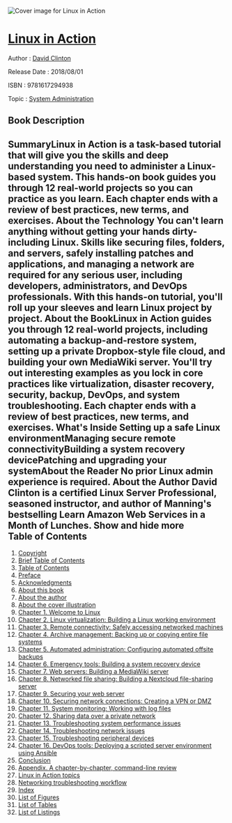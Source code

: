 ![Cover image for Linux in Action](https://imgdetail.ebookreading.net/cover/cover/system_admin/EB9781617294938.jpg)

[Linux in Action](https://ebookreading.net/view/book/Linux+in+Action-EB9781617294938_1.html "Linux in Action")
====================================================================================================================

Author : [David Clinton](https://ebookreading.net/search/author/David+Clinton)

Release Date : 2018/08/01

ISBN : 9781617294938

Topic : [System Administration](https://ebookreading.net/search/category/system-administration)

Book Description
-----------------

 SummaryLinux in Action is a task-based tutorial that will give you the skills and deep understanding you need to administer a Linux-based system. This hands-on book guides you  through 12 real-world projects so you can practice as you learn. Each chapter ends with a review of best practices, new terms, and exercises.
About the Technology  You can't learn anything without getting your hands dirty-including Linux. Skills like securing files, folders, and servers, safely installing patches and applications, and managing  a network are required for any serious user, including developers, administrators, and DevOps professionals. With this hands-on tutorial, you'll roll up your sleeves and learn Linux  project by project.
About the BookLinux in Action guides you through 12 real-world projects, including automating a backup-and-restore system, setting up a private Dropbox-style file cloud, and building  your own MediaWiki server. You'll try out interesting examples as you lock in core practices like virtualization, disaster recovery, security, backup, DevOps, and system troubleshooting.  Each chapter ends with a review of best practices, new terms, and exercises.
What's Inside
Setting up a safe Linux environmentManaging secure remote connectivityBuilding a system recovery devicePatching and upgrading your systemAbout the Reader No prior Linux admin experience is required.
About the Author David Clinton is a certified Linux Server Professional, seasoned instructor, and author of Manning's bestselling Learn Amazon Web Services in a Month of Lunches.
        Show and hide more                
Table of Contents
-----------------

1. [Copyright](https://ebookreading.net/view/book/Linux+in+Action-EB9781617294938_3.html)
1. [Brief Table of Contents](https://ebookreading.net/view/book/Linux+in+Action-EB9781617294938_4.html)
1. [Table of Contents](https://ebookreading.net/view/book/Linux+in+Action-EB9781617294938_5.html)
1. [Preface](https://ebookreading.net/view/book/Linux+in+Action-EB9781617294938_6.html)
1. [Acknowledgments](https://ebookreading.net/view/book/Linux+in+Action-EB9781617294938_7.html)
1. [About this book](https://ebookreading.net/view/book/Linux+in+Action-EB9781617294938_8.html)
1. [About the author](https://ebookreading.net/view/book/Linux+in+Action-EB9781617294938_9.html)
1. [About the cover illustration](https://ebookreading.net/view/book/Linux+in+Action-EB9781617294938_10.html)
1. [Chapter 1. Welcome to Linux](https://ebookreading.net/view/book/Linux+in+Action-EB9781617294938_11.html)
1. [Chapter 2. Linux virtualization: Building a Linux working environment](https://ebookreading.net/view/book/Linux+in+Action-EB9781617294938_12.html)
1. [Chapter 3. Remote connectivity: Safely accessing networked machines](https://ebookreading.net/view/book/Linux+in+Action-EB9781617294938_13.html)
1. [Chapter 4. Archive management: Backing up or copying entire file systems](https://ebookreading.net/view/book/Linux+in+Action-EB9781617294938_14.html)
1. [Chapter 5. Automated administration: Configuring automated offsite backups](https://ebookreading.net/view/book/Linux+in+Action-EB9781617294938_15.html)
1. [Chapter 6. Emergency tools: Building a system recovery device](https://ebookreading.net/view/book/Linux+in+Action-EB9781617294938_16.html)
1. [Chapter 7. Web servers: Building a MediaWiki server](https://ebookreading.net/view/book/Linux+in+Action-EB9781617294938_17.html)
1. [Chapter 8. Networked file sharing: Building a Nextcloud file-sharing server](https://ebookreading.net/view/book/Linux+in+Action-EB9781617294938_18.html)
1. [Chapter 9. Securing your web server](https://ebookreading.net/view/book/Linux+in+Action-EB9781617294938_19.html)
1. [Chapter 10. Securing network connections: Creating a VPN or DMZ](https://ebookreading.net/view/book/Linux+in+Action-EB9781617294938_20.html)
1. [Chapter 11. System monitoring: Working with log files](https://ebookreading.net/view/book/Linux+in+Action-EB9781617294938_21.html)
1. [Chapter 12. Sharing data over a private network](https://ebookreading.net/view/book/Linux+in+Action-EB9781617294938_22.html)
1. [Chapter 13. Troubleshooting system performance issues](https://ebookreading.net/view/book/Linux+in+Action-EB9781617294938_23.html)
1. [Chapter 14. Troubleshooting network issues](https://ebookreading.net/view/book/Linux+in+Action-EB9781617294938_24.html)
1. [Chapter 15. Troubleshooting peripheral devices](https://ebookreading.net/view/book/Linux+in+Action-EB9781617294938_25.html)
1. [Chapter 16. DevOps tools: Deploying a scripted server environment using Ansible](https://ebookreading.net/view/book/Linux+in+Action-EB9781617294938_26.html)
1. [Conclusion](https://ebookreading.net/view/book/Linux+in+Action-EB9781617294938_27.html)
1. [Appendix. A chapter-by-chapter, command-line review](https://ebookreading.net/view/book/Linux+in+Action-EB9781617294938_28.html)
1. [Linux in Action topics](https://ebookreading.net/view/book/Linux+in+Action-EB9781617294938_29.html)
1. [Networking troubleshooting workflow](https://ebookreading.net/view/book/Linux+in+Action-EB9781617294938_30.html)
1. [Index](https://ebookreading.net/view/book/Linux+in+Action-EB9781617294938_31.html)
1. [List of Figures](https://ebookreading.net/view/book/Linux+in+Action-EB9781617294938_32.html)
1. [List of Tables](https://ebookreading.net/view/book/Linux+in+Action-EB9781617294938_33.html)
1. [List of Listings](https://ebookreading.net/view/book/Linux+in+Action-EB9781617294938_34.html)

